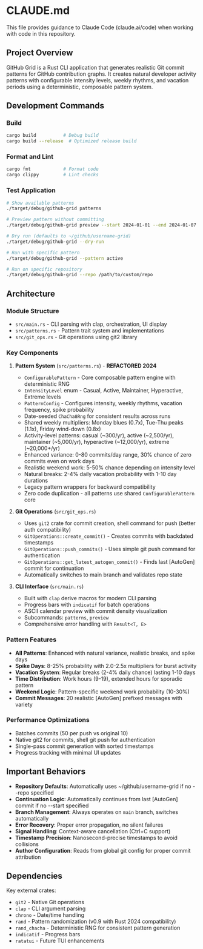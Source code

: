 # CLAUDE.md

This file provides guidance to Claude Code (claude.ai/code) when working with code in this repository.

## Project Overview

GitHub Grid is a Rust CLI application that generates realistic Git commit patterns for GitHub contribution graphs. It creates natural developer activity patterns with configurable intensity levels, weekly rhythms, and vacation periods using a deterministic, composable pattern system.

## Development Commands

### Build
```bash
cargo build          # Debug build
cargo build --release  # Optimized release build
```

### Format and Lint
```bash
cargo fmt            # Format code
cargo clippy         # Lint checks
```

### Test Application
```bash
# Show available patterns
./target/debug/github-grid patterns

# Preview pattern without committing  
./target/debug/github-grid preview --start 2024-01-01 --end 2024-01-07 --pattern realistic

# Dry run (defaults to ~/github/username-grid)
./target/debug/github-grid --dry-run

# Run with specific pattern
./target/debug/github-grid --pattern active

# Run on specific repository
./target/debug/github-grid --repo /path/to/custom/repo
```

## Architecture

### Module Structure
- `src/main.rs` - CLI parsing with clap, orchestration, UI display
- `src/patterns.rs` - Pattern trait system and implementations
- `src/git_ops.rs` - Git operations using git2 library

### Key Components

1. **Pattern System** (`src/patterns.rs`) - **REFACTORED 2024**
   - `ConfigurablePattern` - Core composable pattern engine with deterministic RNG
   - `IntensityLevel` enum - Casual, Active, Maintainer, Hyperactive, Extreme levels
   - `PatternConfig` - Configures intensity, weekly rhythms, vacation frequency, spike probability
   - Date-seeded `ChaCha8Rng` for consistent results across runs
   - Shared weekly multipliers: Monday blues (0.7x), Tue-Thu peaks (1.1x), Friday wind-down (0.8x)
   - Activity-level patterns: casual (~300/yr), active (~2,500/yr), maintainer (~5,000/yr), hyperactive (~12,000/yr), extreme (~20,000+/yr)
   - Enhanced variance: 0-80 commits/day range, 30% chance of zero commits even on work days
   - Realistic weekend work: 5-50% chance depending on intensity level
   - Natural breaks: 2-4% daily vacation probability with 1-10 day durations
   - Legacy pattern wrappers for backward compatibility
   - Zero code duplication - all patterns use shared `ConfigurablePattern` core

2. **Git Operations** (`src/git_ops.rs`)
   - Uses `git2` crate for commit creation, shell command for push (better auth compatibility)
   - `GitOperations::create_commit()` - Creates commits with backdated timestamps
   - `GitOperations::push_commits()` - Uses simple git push command for authentication
   - `GitOperations::get_latest_autogen_commit()` - Finds last [AutoGen] commit for continuation
   - Automatically switches to main branch and validates repo state

3. **CLI Interface** (`src/main.rs`)
   - Built with `clap` derive macros for modern CLI parsing
   - Progress bars with `indicatif` for batch operations
   - ASCII calendar preview with commit density visualization
   - Subcommands: `patterns`, `preview`
   - Comprehensive error handling with `Result<T, E>`

### Pattern Features

- **All Patterns**: Enhanced with natural variance, realistic breaks, and spike days
- **Spike Days**: 8-25% probability with 2.0-2.5x multipliers for burst activity
- **Vacation System**: Regular breaks (2-4% daily chance) lasting 1-10 days
- **Time Distribution**: Work hours (9-19), extended hours for sporadic pattern
- **Weekend Logic**: Pattern-specific weekend work probability (10-30%)
- **Commit Messages**: 20 realistic [AutoGen] prefixed messages with variety

### Performance Optimizations

- Batches commits (50 per push vs original 10)
- Native git2 for commits, shell git push for authentication 
- Single-pass commit generation with sorted timestamps
- Progress tracking with minimal UI updates

## Important Behaviors

- **Repository Defaults**: Automatically uses ~/github/username-grid if no --repo specified
- **Continuation Logic**: Automatically continues from last [AutoGen] commit if no --start specified
- **Branch Management**: Always operates on `main` branch, switches automatically
- **Error Recovery**: Proper error propagation, no silent failures
- **Signal Handling**: Context-aware cancellation (Ctrl+C support)
- **Timestamp Precision**: Nanosecond-precise timestamps to avoid collisions
- **Author Configuration**: Reads from global git config for proper commit attribution

## Dependencies

Key external crates:
- `git2` - Native Git operations  
- `clap` - CLI argument parsing
- `chrono` - Date/time handling
- `rand` - Pattern randomization (v0.9 with Rust 2024 compatibility)
- `rand_chacha` - Deterministic RNG for consistent pattern generation
- `indicatif` - Progress bars
- `ratatui` - Future TUI enhancements